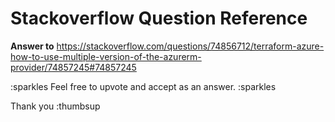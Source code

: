 # Stackoverflow Question Reference 


**Answer to**  https://stackoverflow.com/questions/74856712/terraform-azure-how-to-use-multiple-version-of-the-azurerm-provider/74857245#74857245

:sparkles Feel free to upvote and accept as an answer. :sparkles

Thank you :thumbsup